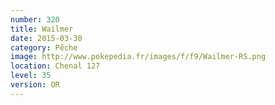 ```yaml
---
number: 320
title: Wailmer
date: 2015-03-30
category: Pêche
image: http://www.pokepedia.fr/images/f/f9/Wailmer-RS.png
location: Chenal 127
level: 35
version: OR
---
```

